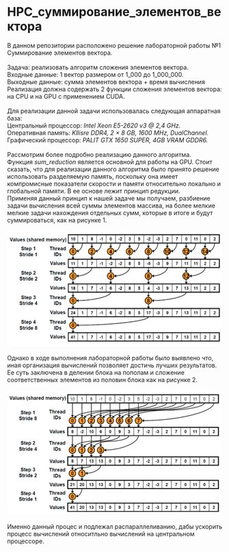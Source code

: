# HPC_суммирование_элементов_вектора

В данном репозитории расположено решение лабораторной работы №1 Суммирование элементов вектора.<br><br>
Задача: реализовать алгоритм сложения элементов вектора.<br>
Входные данные: 1 вектор размером от 1_000 до 1_000_000.<br>
Выходные данные: сумма элементов вектора + время вычисления<br>
Реализация должна содержать 2 функции сложения элементов вектора: на CPU и на GPU с применением CUDA.<br><br>
Для реализации данной задачи использовалась следующая аппаратная база:<br>
Центральный процессор: _Intel Xeon E5-2620 v3 @ 2,4 GHz._<br>
Оперативная память: _Kllisre DDR4, 2 × 8 GB, 1600 MHz, DualChannel._<br>
Графический процессор: _PALIT GTX 1650 SUPER, 4GB VRAM GDDR6._<br><br>
Рассмотрим более подробно реализацию данного алгоритма.<br>
Функция _sum_reduction_ является основной для работы на GPU. Стоит сказать, что для реализации данного алгоритма было принято решение использовать разделяемую память, поскольку она имеет компромисные показатели скорости и памяти относительно локально и глобальной памяти.
В ее основе лежит принцип редукции.<br>
Применяя данный принцип к нашей задаче мы получаем, разбиение задачи вычисления всей суммы элементов массива, 
на более мелкие мелкие задачи нахождения отдельных сумм, которые в итоге и будут суммироваться, как на рисунке 1.<br><br>
![Screenshot](screenshot.png)<br><br>
Однако в ходе выполнения лабораторной работы было выявлено что, иная организация вычислений позволяет достичь лучших результатов.<br>
Ее суть заключена в делении блока на пополам и сложение соответственных элементов из половин блока как на рисунке 2.<br><br>
![Screenshot](screenshot1.png)<br><br>
Именно данный процес и подлежал распараллеливанию, дабы ускорить процесс вычислений относитльно вычислений на центральном процессоре.
